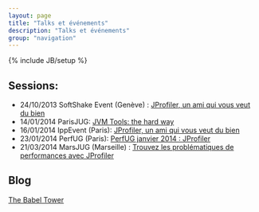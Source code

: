 ```yaml
---
layout: page
title: "Talks et événements"
description: "Talks et événements"
group: "navigation"
---
```

{% include JB/setup %}

## Sessions:

- 24/10/2013 SoftShake Event (Genève) : [JProfiler, un ami qui vous veut du bien](http://soft-shake.ch/2013/program/sessions/13_java/2013/10/24/07-JProfiler.html)
- 14/01/2014 ParisJUG: [JVM Tools: the hard way](https://www.youtube.com/watch?v=ImgJT45XL2I)
- 16/01/2014 IppEvent (Paris): [JProfiler, un ami qui vous veut du bien](http://blog.ippon.fr/2014/01/10/ippevent-16-janvier-jprofiler-un-ami-qui-vous-veut-du-bien/)
- 23/01/2014 PerfUG (Paris): [PerfUG janvier 2014 : JProfiler](http://tv.octo.com/videos/perfug-janvier-2014-jprofiler/)
- 21/03/2014 MarsJUG (Marseille) : [Trouvez les problématiques de performances avec JProfiler](http://www.eventbrite.fr/e/billets-trouvez-les-problematiques-de-performances-avec-jprofiler-10816625819?aff=eorg)

## Blog

[The Babel Tower](http://the-babel-tower.blogspot.fr/)